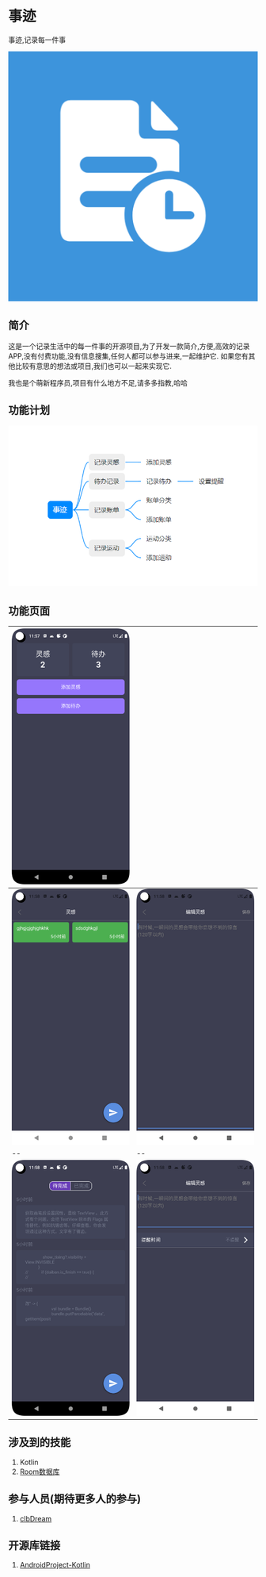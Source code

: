 
# 事迹
事迹,记录每一件事

![ic_launcher-playstore.png](app/src/main/ic_launcher-playstore.png)

## 简介

这是一个记录生活中的每一件事的开源项目,为了开发一款简介,方便,高效的记录APP,没有付费功能,没有信息搜集,任何人都可以参与进来,一起维护它.
如果您有其他比较有意思的想法或项目,我们也可以一起来实现它.

我也是个萌新程序员,项目有什么地方不足,请多多指教,哈哈

## 功能计划

![img.png](picture/img.png)

## 功能页面

| ![](picture/Screenshot_20221023_195743.png) |  |
|--|--|
| ![](picture/Screenshot_20221023_195812.png) | ![](picture/Screenshot_20221023_195827.png) |
|--|--|
| ![](picture/Screenshot_20221023_195842.png) | ![](picture/Screenshot_20221023_195858.png) | ![](picture/Screenshot_20221023_195905.png) |

## 涉及到的技能

1. Kotlin
2. [Room数据库](https://developer.android.google.cn/jetpack/androidx/releases/room)

## 参与人员(期待更多人的参与)

1. [clbDream](https://github.com/clbDream)


## 开源库链接


1. [AndroidProject-Kotlin](https://github.com/getActivity/AndroidProject-Kotlin)
